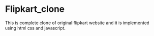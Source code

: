 # Flipkart_clone
This is complete clone of original flipkart website and it is implemented using html css and javascript.
